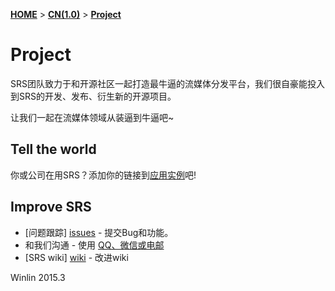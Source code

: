 [**HOME**](Home) > [**CN(1.0)**](v1_CN_Home) > [**Project**](v1_CN_Project)

# Project

SRS团队致力于和开源社区一起打造最牛逼的流媒体分发平台，我们很自豪能投入到SRS的开发、发布、衍生新的开源项目。

让我们一起在流媒体领域从装逼到牛逼吧~

## Tell the world

你或公司在用SRS？添加你的链接到[应用实例](v1_CN_Sample)吧!

## Improve SRS

* [问题跟踪] [issues] - 提交Bug和功能。
* 和我们沟通 - 使用 [QQ、微信或电邮](v1_CN_Contact)
* [SRS wiki] [wiki] - 改进wiki

Winlin 2015.3

[issues]: https://github.com/winlinvip/simple-rtmp-server/issues
[wiki]: https://github.com/winlinvip/simple-rtmp-server/wiki
